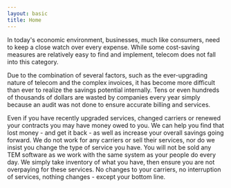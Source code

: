 ```yaml
---
layout: basic
title: Home
---
```


In today's economic environment, businesses, much like consumers, need to keep a close watch over every expense.  While some cost-saving measures are relatively easy to find and implement, telecom does not fall into this category.  

Due to the combination of several factors, such as the ever-upgrading nature of telecom and the complex invoices, it has become more difficult than ever to realize the savings potential internally. Tens or even hundreds of thousands of dollars are wasted by companies every year simply because an audit was not done to ensure accurate billing and services.

Even if you have recently upgraded services, changed carriers or renewed your contracts you may have money owed to you. We can help you find that lost money - and get it back - as well as increase your overall savings going forward. We do not work for any carriers or sell their services, nor do we insist you change the type of service you have. You will not be sold any TEM software as we work with the same system as your people do every day.  We simply take inventory of what you have, then ensure you are not overpaying for these services. No changes to your carriers, no interruption of services, nothing changes - except your bottom line.
